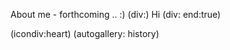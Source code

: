 <!--
Title: About
Description: About Jacob Moen.
Keywords: Jacob, Moen, Jacob Moen, jacmoe
ogimage: newsiteimage.jpg
Date: 2013/01/01 03:43:00
Updated: 2014/01/26 03:23
View: about
-->
About me - forthcoming .. :)
(div:)
Hi
(div: end:true)

(icondiv:heart)
(autogallery: history)
